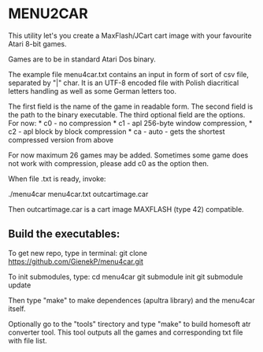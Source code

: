 # MENU2CAR

This utility let's you create a MaxFlash/JCart cart image with your favourite Atari 8-bit games.

Games are to be in standard Atari Dos binary.

The example file menu4car.txt contains an input in form of sort of csv file, separated by "|" char. It is an UTF-8 encoded file with Polish diacritical letters handling as well as some German letters too.

The first field is the name of the game in readable form.
The second field is the path to the binary executable.
The third optional field are the options. For now:
    * c0 - no compression
    * c1 - apl 256-byte window compression,
    * c2 - apl block by block compression
    * ca - auto - gets the shortest compressed version from above

For now maximum 26 games may be added. Sometimes some game does not work with compression, please add c0 as the option then.

When file .txt is ready, invoke:

./menu4car menu4car.txt outcartimage.car

Then outcartimage.car is a cart image MAXFLASH (type 42) compatible.

## Build the executables:

To get new repo, type in terminal:
    git clone https://github.com/GienekP/menu4car.git

To init submodules, type:
    cd menu4car
    git submodule init
    git submodule update

Then type "make" to make dependences (apultra library) and the menu4car itself.

Optionally go to the "tools" tirectory and type "make" to build homesoft atr converter tool. This tool outputs all the games and corresponding txt file with file list.
